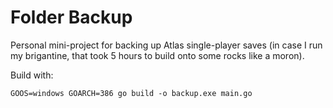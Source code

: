 Folder Backup
=============

Personal mini-project for backing up Atlas single-player saves 
(in case I run my brigantine, that took 5 hours to build onto 
some rocks like a moron).


Build with:
```
GOOS=windows GOARCH=386 go build -o backup.exe main.go
```


